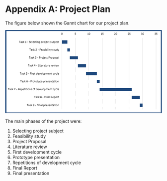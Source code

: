 # Appendix A: Project Plan #

The figure below shown the Gannt chart for our project plan.

![Gantt Chart.](./50_figures/gantt.png)

The main phases of the project were:

1. Selecting project subject
2. Feasibility study
3. Project Proposal
4. Literature review
5. First development cycle
6. Prototype presentation
7. Repetitions of development cycle
8. Final Report
9. Final presentation

